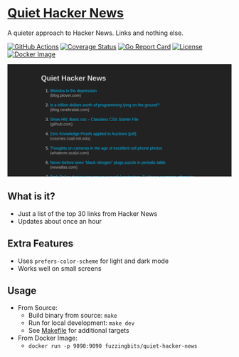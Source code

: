 # [Quiet Hacker News](https://quiethackernews.com)

A quieter approach to Hacker News. Links and nothing else.

[![GitHub Actions](https://github.com/fuzzingbits/quiet-hacker-news/workflows/Go/badge.svg)](https://github.com/fuzzingbits/quiet-hacker-news/actions)
[![Coverage Status](https://coveralls.io/repos/github/fuzzingbits/quiet-hacker-news/badge.svg?branch=main)](https://coveralls.io/github/fuzzingbits/quiet-hacker-news?branch=main)
[![Go Report Card](https://goreportcard.com/badge/github.com/fuzzingbits/quiet-hacker-news)](https://goreportcard.com/report/github.com/fuzzingbits/quiet-hacker-news)
[![License](https://img.shields.io/github/license/fuzzingbits/quiet-hacker-news)](https://github.com/fuzzingbits/quiet-hacker-news/blob/main/LICENSE)
[![Docker Image](https://img.shields.io/badge/container-Docker-blue)](https://hub.docker.com/r/fuzzingbits/quiet-hacker-news)

![screenshot](/ops/screenshot.png)

## What is it?
- Just a list of the top 30 links from Hacker News
- Updates about once an hour

## Extra Features
- Uses `prefers-color-scheme` for light and dark mode
- Works well on small screens

## Usage
- From Source:
    - Build binary from source: `make`
    - Run for local development: `make dev`
    - See [Makefile](/Makefile) for additional targets
- From Docker Image:
    - `docker run -p 9090:9090 fuzzingbits/quiet-hacker-news`
